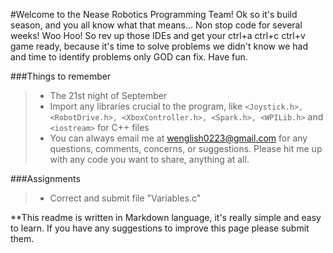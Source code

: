 #Welcome to the Nease Robotics Programming Team!
Ok so it's build season, and you all know what that means... Non stop code for several weeks! Woo Hoo!
So rev up those IDEs and get your ctrl+a ctrl+c ctrl+v game ready, because it's time to solve
problems we didn't know we had and time to identify problems only GOD can fix.
Have fun.


###Things to remember
> - The 21st night of September
> - Import any libraries crucial to the program, like `<Joystick.h>, <RobotDrive.h>, <XboxController.h>, <Spark.h>, <WPILib.h>` and `<iostream>` for C++ files
> - You can always email me at wenglish0223@gmail.com for any questions, comments, concerns, or suggestions. Please hit me up with any code you want to share, anything at all.

###Assignments
> - Correct and submit file "Variables.c"

**This readme is written in Markdown language, it's really simple and easy to learn. If you have any suggestions to improve this page please submit them.
 
